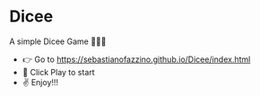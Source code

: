 # Dicee
A simple Dicee Game  🤙🎲🎲

- 👉 Go to https://sebastianofazzino.github.io/Dicee/index.html
- 🤜 Click Play to start
- ✌ Enjoy!!!
